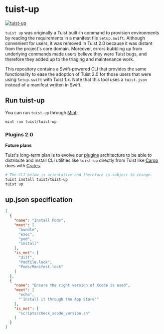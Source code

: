 # tuist-up

[![tuist-up](https://github.com/tuist/tuist-up/actions/workflows/tuist-up.yml/badge.svg)](https://github.com/tuist/tuist-up/actions/workflows/tuist-up.yml)

`tuist up` was originally a Tuist built-in command to provision environments by reading the requirements in a manifest file `Setup.swift`.
Although convenient for users,
it was removed in Tuist 2.0 because it was distant from the project's core domain.
Moreover,
errors bubbling up from underlying commands made users believe they were Tuist bugs,
and therefore they added up to the triaging and maintenance work.

This repository contains a Swift-powered CLI that provides the same functionality to ease the adoption of Tuist 2.0 for those users that were using `Setup.swift` with Tuist 1.x. Note that this tool uses a `tuist.json` instead of a manifest written in Swift.

## Run tuist-up

You can run `tuist-up` through [Mint](https://github.com/yonaskolb/Mint):

```bash
mint run tuist/tuist-up
```

### Plugins 2.0

**Future plans**

Tuist's long-term plan is to evolve our [plugins](https://github.com/tuist/tuist/discussions/3411) architecture to be able to distribute and install CLI utilities like `tuist-up` directly from Tuist like [Cargo](https://crates.io/) does with [Crates](https://crates.io/).

```bash
# The CLI below is orientative and therefore is subject to change.
tuist install tuist/tuist-up
tuist up
```

## up.json specification

```json
[
  {
    "name": "Install Pods",
    "meet": [
      "bundle",
      "exec",
      "pod",
      "install"
    ],
    "is_met": [
      "diff",
      "Podfile.lock", 
      "Pods/Manifest.lock"
    ]
  },
  {
    "name": "Ensure the right version of Xcode is used",
    "meet": [
      "echo", 
      "'Install it through the App Store'"
    ],
    "is_met": [
      "scripts/check_xcode_version.sh"
    ]
  }
]
```

